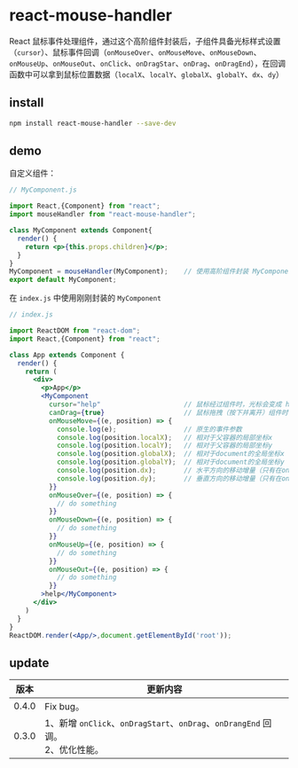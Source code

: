# react-mouse-handler

React 鼠标事件处理组件，通过这个高阶组件封装后，子组件具备光标样式设置（`cursor`）、鼠标事件回调（`onMouseOver`、`onMouseMove`、`onMouseDown`、`onMouseUp`、`onMouseOut`、`onClick`、`onDragStar`、`onDrag`、`onDragEnd`），在回调函数中可以拿到鼠标位置数据（`localX`、`localY`、`globalX`、`globalY`、`dx`、`dy`）



## install

```bash
npm install react-mouse-handler --save-dev
```



## demo

自定义组件：

```jsx
// MyComponent.js

import React,{Component} from "react";
import mouseHandler from "react-mouse-handler";

class MyComponent extends Component{
  render() {
    return <p>{this.props.children}</p>;
  }
}
MyComponent = mouseHandler(MyComponent);	// 使用高阶组件封装 MyComponent
export default MyComponent;
```

在 `index.js` 中使用刚刚封装的 `MyComponent`

```jsx
// index.js

import ReactDOM from "react-dom";
import React,{Component} from "react";

class App extends Component {
  render() {
    return (
      <div>
        <p>App</p>
        <MyComponent
          cursor="help"                     // 鼠标经过组件时，光标会变成 help 样式
          canDrag={true}                    // 鼠标拖拽（按下并离开）组件时，光标样式保持不变
          onMouseMove={(e, position) => {
            console.log(e);                 // 原生的事件参数
            console.log(position.localX);   // 相对于父容器的局部坐标x
            console.log(position.localY);   // 相对于父容器的局部坐标y
            console.log(position.globalX);  // 相对于document的全局坐标x
            console.log(position.globalY);  // 相对于document的全局坐标y
            console.log(position.dx);       // 水平方向的移动增量（只有在onMouseMove、onDrag时有意义）
            console.log(position.dy);       // 垂直方向的移动增量（只有在onMouseMove、onDrag时有意义）
          }}
          onMouseOver={(e, position) => {
            // do something
          }}
          onMouseDown={(e, position) => {
            // do something
          }}
          onMouseUp={(e, position) => {
            // do something
          }}
          onMouseOut={(e, position) => {
            // do something
          }}
        >help</MyComponent>
      </div>
    )
  }
}
ReactDOM.render(<App/>,document.getElementById('root'));
```



## update

| 版本  | 更新内容                                                     |
| ----- | ------------------------------------------------------------ |
| 0.4.0 | Fix bug。                                                    |
| 0.3.0 | 1、新增 `onClick`、`onDragStart`、`onDrag`、`onDrangEnd` 回调。<br>2、优化性能。 |